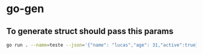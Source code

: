 # go-gen

## To generate struct should pass this params

```bash
go run . --name=teste --json='{"name": "lucas","age": 31,"active":true}' 
```

